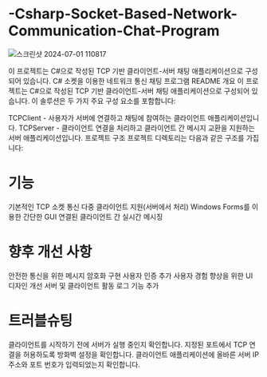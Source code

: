 # -Csharp-Socket-Based-Network-Communication-Chat-Program

![스크린샷 2024-07-01 110817](https://github.com/revealonthetop/-Csharp-Socket-Based-Network-Communication-Chat-Program/assets/107919163/a3661d94-e8c8-4d7e-a0f5-0d2af09fcf63)


이 프로젝트는 C#으로 작성된 TCP 기반 클라이언트-서버 채팅 애플리케이션으로 구성되어 있습니다.
C# 소켓을 이용한 네트워크 통신 채팅 프로그램 README
개요
이 프로젝트는 C#으로 작성된 TCP 기반 클라이언트-서버 채팅 애플리케이션으로 구성되어 있습니다. 이 솔루션은 두 가지 주요 구성 요소를 포함합니다:

TCPClient - 사용자가 서버에 연결하고 채팅에 참여하는 클라이언트 애플리케이션입니다.
TCPServer - 클라이언트 연결을 처리하고 클라이언트 간 메시지 교환을 지원하는 서버 애플리케이션입니다.
프로젝트 구조
프로젝트 디렉토리는 다음과 같은 구조를 가집니다:

# 기능
기본적인 TCP 소켓 통신
다중 클라이언트 지원(서버에서 처리)
Windows Forms를 이용한 간단한 GUI
연결된 클라이언트 간 실시간 메시징


# 향후 개선 사항
안전한 통신을 위한 메시지 암호화 구현
사용자 인증 추가
사용자 경험 향상을 위한 UI 디자인 개선
서버 및 클라이언트 활동 로그 기능 추가

# 트러블슈팅
클라이언트를 시작하기 전에 서버가 실행 중인지 확인합니다.
지정된 포트에서 TCP 연결을 허용하도록 방화벽 설정을 확인합니다.
클라이언트 애플리케이션에 올바른 서버 IP 주소와 포트 번호가 입력되었는지 확인합니다.
